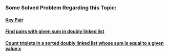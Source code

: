 ### Some Solved Problem Regarding this Topic:  
#### [Key Pair](https://github.com/Durjoy001/Data-Structure-and-Algorithms/blob/master/14%20Patterns%20to%20Ace%20Any%20Coding%20Question/2.%20Two%20Pointers%20or%20Iterators/Some%20Solved%20Problem/Key%20Pair%20.cpp)  
#### [Find pairs with given sum in doubly linked list](https://github.com/Durjoy001/Data-Structure-and-Algorithms/blob/master/Linked%20List/Doubly%20Linked%20List/GfG%20solved%20problem/Find%20pairs%20with%20given%20sum%20in%20doubly%20linked%20list.cpp)  
#### [Count triplets in a sorted doubly linked list whose sum is equal to a given value x](https://github.com/Durjoy001/Data-Structure-and-Algorithms/blob/master/Linked%20List/Doubly%20Linked%20List/GfG%20solved%20problem/Count%20triplets%20in%20a%20sorted%20doubly%20linked%20list.cpp)
